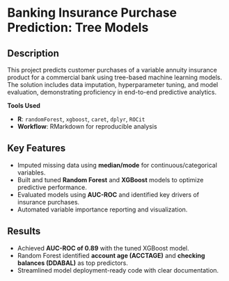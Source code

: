 # Banking Insurance Purchase Prediction: Tree Models

## Description  
This project predicts customer purchases of a variable annuity insurance product for a commercial bank using tree-based machine learning models. The solution includes data imputation, hyperparameter tuning, and model evaluation, demonstrating proficiency in end-to-end predictive analytics.  

**Tools Used**  
- **R**: `randomForest`, `xgboost`, `caret`, `dplyr`, `ROCit`  
- **Workflow**: RMarkdown for reproducible analysis  

## Key Features  
- Imputed missing data using **median/mode** for continuous/categorical variables.  
- Built and tuned **Random Forest** and **XGBoost** models to optimize predictive performance.  
- Evaluated models using **AUC-ROC** and identified key drivers of insurance purchases.  
- Automated variable importance reporting and visualization.  

## Results  
- Achieved **AUC-ROC of 0.89** with the tuned XGBoost model.  
- Random Forest identified **account age (ACCTAGE)** and **checking balances (DDABAL)** as top predictors.  
- Streamlined model deployment-ready code with clear documentation. 
